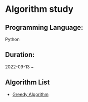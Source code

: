 # Algorithm study

## Programming Language: <br>

Python

## Duration: <br>

2022-09-13 ~

## Algorithm List

- [Greedy Algorithm](./Greedy%20Algoritm/)
